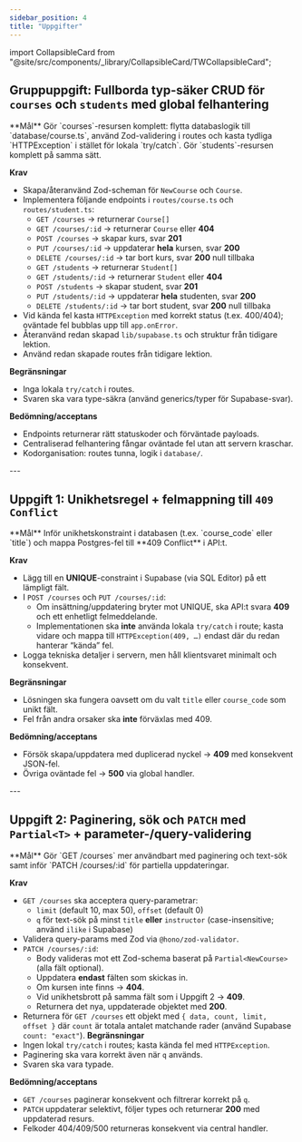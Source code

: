 ```yaml
---
sidebar_position: 4
title: "Uppgifter"
---
```


import CollapsibleCard from "@site/src/components/\_library/CollapsibleCard/TWCollapsibleCard";

## Gruppuppgift: Fullborda typ-säker CRUD för `courses` och `students` med global felhantering
<CollapsibleCard title="Fullborda typ-säker CRUD för `courses` och `students` med global felhantering" defaultOpen={false}>
**Mål**  
Gör `courses`-resursen komplett: flytta databaslogik till `database/course.ts`, använd Zod-validering i routes och kasta tydliga `HTTPException` i stället för lokala `try/catch`. Gör `students`-resursen komplett på samma sätt.

**Krav**
- Skapa/återanvänd Zod-scheman för `NewCourse` och `Course`.  
- Implementera följande endpoints i `routes/course.ts` och `routes/student.ts`:
  - `GET /courses` → returnerar `Course[]`
  - `GET /courses/:id` → returnerar `Course` eller **404**
  - `POST /courses` → skapar kurs, svar **201**
  - `PUT /courses/:id` → uppdaterar **hela** kursen, svar **200**
  - `DELETE /courses/:id` → tar bort kurs, svar **200** null tillbaka
  - `GET /students` → returnerar `Student[]`
  - `GET /students/:id` → returnerar `Student` eller **404**
  - `POST /students` → skapar student, svar **201**
  - `PUT /students/:id` → uppdaterar **hela** studenten, svar **200**
  - `DELETE /students/:id` → tar bort student, svar **200** null tillbaka
- Vid kända fel kasta `HTTPException` med korrekt status (t.ex. 400/404); oväntade fel bubblas upp till `app.onError`.
- Återanvänd redan skapad `lib/supabase.ts` och struktur från tidigare lektion.
- Använd redan skapade routes från tidigare lektion.

**Begränsningar**
- Inga lokala `try/catch` i routes.
- Svaren ska vara type-säkra (använd generics/typer för Supabase-svar).

**Bedömning/acceptans**
- Endpoints returnerar rätt statuskoder och förväntade payloads.
- Centraliserad felhantering fångar oväntade fel utan att servern kraschar.
- Kodorganisation: routes tunna, logik i `database/`.
</CollapsibleCard>
---

## Uppgift 1: Unikhetsregel + felmappning till `409 Conflict`
<CollapsibleCard title="Unikhetsregel + felmappning till `409 Conflict`" defaultOpen={false}>
**Mål**  
Inför unikhetskonstraint i databasen (t.ex. `course_code` eller `title`) och mappa Postgres-fel till **409 Conflict** i API:t.

**Krav**
- Lägg till en **UNIQUE**-constraint i Supabase (via SQL Editor) på ett lämpligt fält.  
- I `POST /courses` och `PUT /courses/:id`:
  - Om insättning/uppdatering bryter mot UNIQUE, ska API:t svara **409** och ett enhetligt felmeddelande.
  - Implementationen ska **inte** använda lokala `try/catch` i route; kasta vidare och mappa till `HTTPException(409, …)` endast där du redan hanterar “kända” fel.
- Logga tekniska detaljer i servern, men håll klientsvaret minimalt och konsekvent.

**Begränsningar**
- Lösningen ska fungera oavsett om du valt `title` eller `course_code` som unikt fält.
- Fel från andra orsaker ska **inte** förväxlas med 409.

**Bedömning/acceptans**
- Försök skapa/uppdatera med duplicerad nyckel → **409** med konsekvent JSON-fel.
- Övriga oväntade fel → **500** via global handler.
</CollapsibleCard>
---

## Uppgift 2: Paginering, sök och `PATCH` med `Partial<T>` + parameter-/query-validering

<CollapsibleCard title="Paginering, sök och `PATCH` med `Partial<T>` + parameter-/query-validering" defaultOpen={false}>
**Mål**  
Gör `GET /courses` mer användbart med paginering och text-sök samt inför `PATCH /courses/:id` för partiella uppdateringar.

**Krav**
- `GET /courses` ska acceptera query-parametrar:
  - `limit` (default 10, max 50), `offset` (default 0)
  - `q` för text-sök på minst `title` **eller** `instructor` (case-insensitive; använd `ilike` i Supabase)
- Validera query-params med Zod via `@hono/zod-validator`.
- `PATCH /courses/:id`:
  - Body valideras mot ett Zod-schema baserat på `Partial<NewCourse>` (alla fält optional).
  - Uppdatera **endast** fälten som skickas in.
  - Om kursen inte finns → **404**.
  - Vid unikhetsbrott på samma fält som i Uppgift 2 → **409**.
  - Returnera det nya, uppdaterade objektet med **200**.
- Returnera för `GET /courses` ett objekt med `{ data, count, limit, offset }` där `count` är totala antalet matchande rader (använd Supabase `count: "exact"`).
**Begränsningar**
- Ingen lokal `try/catch` i routes; kasta kända fel med `HTTPException`.
- Paginering ska vara korrekt även när `q` används.
- Svaren ska vara typade.

**Bedömning/acceptans**
- `GET /courses` paginerar konsekvent och filtrerar korrekt på `q`.
- `PATCH` uppdaterar selektivt, följer types och returnerar **200** med uppdaterad resurs.
- Felkoder 404/409/500 returneras konsekvent via central handler.
</CollapsibleCard>
